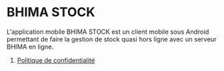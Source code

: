 # BHIMA STOCK

L'application mobile BHIMA STOCK est un client mobile sous Android permettant de faire la gestion de stock quasi hors ligne avec un serveur BHIMA en ligne.

1. [Politique de confidentialité](./private-policy/)